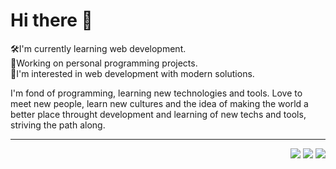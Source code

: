 # Hi there 👋

🛠I'm currently learning web development. <br />
🎯Working on personal programming projects. <br />
🌠I'm interested in web development with modern solutions. <br />

I'm fond of programming, learning new technologies and tools. Love to meet new people, learn new cultures and the idea of making the world a better place throught development and learning of new techs and tools, striving the path along.

---
<div align="right">
  <img src="https://img.shields.io/badge/LinkedIn-0077B5?style=for-the-badge&logo=linkedin&logoColor=white" url="https://www.linkedin.com/in/gabrielcastilllo/"/> <img        src="https://img.shields.io/badge/Gmail-D14836?style=for-the-badge&logo=gmail&logoColor=white" url="castillogabriel.cc"/> <img src="https://img.shields.io/badge/Instagram-E4405F?style=for-the-badge&logo=instagram&logoColor=white" url="https://www.instagram.com/castillo.gbrl/"/>  
<div />
